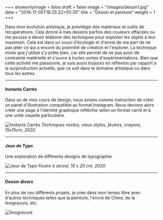 +++
showonlyimage = false
draft = false
image = "/images/dessin1.jpg"
date = "2016-11-05T18:25:22+05:30"
title = "Dessin et peinture"
weight = 1
+++

Dans mon évolution artistique, je prévilégie des matériaux et outils de récupérations. Cela donne à mes dessins parfois des couleurs effacées ou me pousse à devoir élaborer des techniques pour exploiter les objets à leur maximum. Cela est dans un souci d'écologie et d'envie de ma part de ne pas jeter ce qui a encore du potentiel de création et l'explorer. La technique mixte que j'utilise s'y prête bien, car elle permet de ne pas avoir de contrainte matérielle et s'ouvre à toutes sortes d'expérimentations.
Bien que cette activité me passionne, je suis aussi toujours en réflexion par rapport à la surproduction actuelle, que ce soit dans le domaine artistique ou dans tous les autres.

--- 
#### Instants Carrés
Dans un de mes cours de design, nous avions comme instruction de créer un panel d'illustration compatible au format Instagram. Nous devions alors créer une page à l'identité graphique réfléchie selon un format carré et à une unité visuelle particulière. 



![Instants Carrés](/images/dessin3.png "Instants Carrés")
_Techniques mixtes, vieux stylos, feutres, crayons, 15x15cm, 2020._

--- 

#### Jeux de Typo
Une exploration de différents designs de typographie

![Jeux de Typo](/images/dessin4.png "Jeux de Typo ")
_Feutre à alcool, 10 x 20 cm, 2020._

--- 

#### Dessin divers
En plus de ces différents projets, je crée dans mon temps libre avec d'autres techniques telles que la peinture, l'encre de Chine, de la linogravure, etc.

![linogravure](/images/dessin6.png "linogravure")
